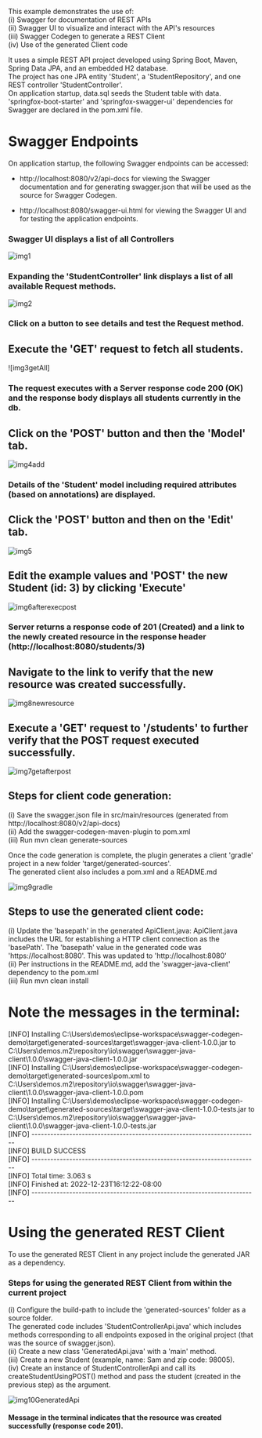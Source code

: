 This example demonstrates the use of:  
(i) Swagger for documentation of REST APIs  
(ii) Swagger UI to visualize and interact with the API's resources  
(iii) Swagger Codegen to generate a REST Client  
(iv) Use of the generated Client code  

It uses a simple REST API project developed using Spring Boot, Maven, Spring Data JPA, and an embedded H2 database.  
The project has one JPA entity 'Student', a 'StudentRepository', and one REST controller 'StudentController'.  
On application startup, data.sql seeds the Student table with data.  
'springfox-boot-starter' and 'springfox-swagger-ui' dependencies for Swagger are declared in the pom.xml file.  

# Swagger Endpoints

On application startup, the following Swagger endpoints can be accessed:
  
  - http://localhost:8080/v2/api-docs for viewing the Swagger documentation and for generating swagger.json that will be used as the source for Swagger Codegen. 
  
  - http://localhost:8080/swagger-ui.html for viewing the Swagger UI and for testing the application endpoints.

### Swagger UI displays a list of all Controllers  

![img1](https://user-images.githubusercontent.com/15854708/210187247-c0f0a3db-0f93-4957-abba-b47d14efb43d.JPG)

### Expanding the 'StudentController' link displays a list of all available Request methods.

![img2](https://user-images.githubusercontent.com/15854708/210187250-6109298f-3b0c-46f0-af7a-50f413770d40.JPG)  

### Click on a button to see details and test the Request method.  
## Execute the 'GET' request to fetch all students. 

![img3getAll]

### The request executes with a Server response code 200 (OK) and the response body displays all students currently in the db.

## Click on the 'POST' button and then the 'Model' tab.  

![img4add](https://user-images.githubusercontent.com/15854708/210187254-71008d66-5dab-455a-be63-0c1174270556.JPG)

### Details of the 'Student' model including required attributes (based on annotations) are displayed.

## Click the 'POST' button and then on the 'Edit' tab.

![img5](https://user-images.githubusercontent.com/15854708/210187255-7fe9e05b-6918-4fdd-a655-0f1904ceec2f.JPG)

## Edit the example values and 'POST' the new Student (id: 3) by clicking 'Execute'

![img6afterexecpost](https://user-images.githubusercontent.com/15854708/210187257-c9cc7ed8-3c78-4386-b79e-dc7da1cf3cc5.JPG)  

### Server returns a response code of 201 (Created) and a link to the newly created resource in the response header (http://localhost:8080/students/3)

## Navigate to the link to verify that the new resource was created  successfully. 

![img8newresource](https://user-images.githubusercontent.com/15854708/210187262-ee26b31b-06fd-4c96-a717-44d86d4277f7.JPG)

## Execute a 'GET' request to '/students' to further verify that the POST request executed successfully.  

![img7getafterpost](https://user-images.githubusercontent.com/15854708/210187258-48a9e714-97e2-485b-9f7f-844f575fcca6.JPG)


## Steps for client code generation:   
(i) Save the swagger.json file in src/main/resources (generated from http://localhost:8080/v2/api-docs)   
(ii) Add the swagger-codegen-maven-plugin to pom.xml  
(iii) Run mvn clean generate-sources  

Once the code generation is complete, the plugin generates a client 'gradle' project in a new folder 'target/generated-sources'.  
The generated client also includes a pom.xml and a README.md  

![img9gradle](https://user-images.githubusercontent.com/15854708/210187265-b243f1b4-cd28-4526-a800-2c2e112afd03.JPG)

## Steps to use the generated client code:  
(i) Update the 'basepath' in the generated ApiClient.java: 
ApiClient.java includes the URL for establishing a HTTP client connection as the 'basePath'. The 'basepath' value in the generated code was 'https://localhost:8080'. This was updated to 'http://localhost:8080'  
(ii) Per instructions in the README.md, add the 'swagger-java-client' dependency to the pom.xml  
(iii) Run mvn clean install  

# Note the messages in the terminal:

[INFO] Installing C:\Users\demos\eclipse-workspace\swagger-codegen-demo\target\generated-sources\target\swagger-java-client-1.0.0.jar to C:\Users\demos\.m2\repository\io\swagger\swagger-java-client\1.0.0\swagger-java-client-1.0.0.jar  
[INFO] Installing C:\Users\demos\eclipse-workspace\swagger-codegen-demo\target\generated-sources\pom.xml to C:\Users\demos\.m2\repository\io\swagger\swagger-java-client\1.0.0\swagger-java-client-1.0.0.pom  
[INFO] Installing C:\Users\demos\eclipse-workspace\swagger-codegen-demo\target\generated-sources\target\swagger-java-client-1.0.0-tests.jar to  
C:\Users\demos\.m2\repository\io\swagger\swagger-java-client\1.0.0\swagger-java-client-1.0.0-tests.jar  
[INFO] ------------------------------------------------------------------------  
[INFO] BUILD SUCCESS  
[INFO] ------------------------------------------------------------------------  
[INFO] Total time:  3.063 s  
[INFO] Finished at: 2022-12-23T16:12:22-08:00  
[INFO] ------------------------------------------------------------------------  

# Using the generated REST Client  
To use the generated REST Client in any project include the generated JAR as a dependency.
     
### Steps for using the generated REST Client from within the current project
(i) Configure the build-path to include the 'generated-sources' folder as a source folder.  
The generated code includes 'StudentControllerApi.java' which includes methods corresponding to all endpoints exposed in the original project (that was the source of swagger.json).  
(ii) Create a new class 'GeneratedApi.java' with a 'main' method.  
(iii) Create a new Student (example, name: Sam and zip code: 98005).  
(iv) Create an instance of StudentControllerApi and call its createStudentUsingPOST() method and pass the student (created in the previous step) as the argument.

![img10GeneratedApi](https://user-images.githubusercontent.com/15854708/210187267-d5408969-da79-4150-b525-3d610566a635.JPG)

#### Message in the terminal indicates that the resource was created successfully (response code 201).
